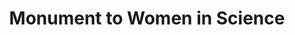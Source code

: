 ---
pid: WS15
title: Monument to Women in Science
location_transcription: Independence Mall
zipcode: '19147'
outside_phl: 
neighborhood: Queen Village,Bella Vista,Pennsport,Italian Market
age: '70'
age_range: 70+
instagram: 
image_file_name: WS_15.jpg
proposal_transcription: |-
  Women in science including great women who helped male scientists such as Maleva Maric Einstein+ Rosalind Franklin.
  Location-Independence Mall Area
topic: Women
topic_summary: '0'
type: 
keywords_other: 
credit: Bonny
image_labels: 
twitter: 
facebook: 
permalink: "/monuments/ws15/"
layout: item-page
---